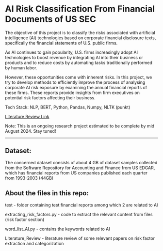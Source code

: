 # AI Risk Classification From Financial Documents of US SEC 

The objective of this project is to classify the risks associated with artificial intelligence (AI) technologies based on corporate financial disclosure texts, specifically the financial statements of U.S. public firms. 

As AI continues to gain popularity, U.S. firms increasingly adopt AI technologies to boost revenue by integrating AI into their business or products and to reduce costs by automating tasks traditionally performed by human labor. 

However, these opportunities come with inherent risks. In this project, we try to develop methods to efficiently improve the process of analysing corporate AI risk exposure by examining the annual financial reports of these firms. These reports provide insights from firm executives on potential risk factors affecting their business.

Tech Stack: NLP, BERT, Python, Pandas, Numpy, NLTK (punkt)

[Literature Review Link](https://github.com/rxdhikx/AI-Risk_Classification-From-Financial-Documents/blob/main/Literature_Review.md)

Note: This is an ongoing research project estimated to be complete by mid August 2024. Stay tuned!

--------------------------------------------------------------------------------------------------------------------------------------------------

## Dataset:

The concerned dataset consists of about 4 GB of dataset samples collected from the Software Repository for Accounting and Finance from US EDGAR, which has financial reports from US companies published each quarter from 1993-2003 (44GB)


## About the files in this repo:

test - folder containing test financial reports among which 2 are related to AI

extracting_risk_factors.py - code to extract the relevant content from files (risk factor section)

word_list_AI.py - contains the keywords related to AI 

Literature_Review - literature review of some relevant papers on risk factor extraction and categorization
